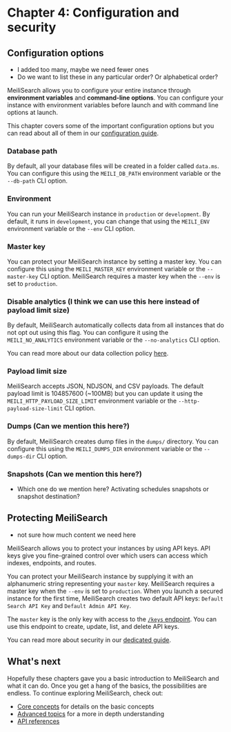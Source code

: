 # Chapter 4: Configuration and security

## Configuration options

- I added too many, maybe we need fewer ones
- Do we want to list these in any particular order? Or alphabetical order?

MeiliSearch allows you to configure your entire instance through **environment variables** and **command-line options**. You can configure your instance with environment variables before launch and with command line options at launch.

This chapter covers some of the important configuration options but you can read about all of them in our [configuration guide](/reference/features/configuration.md).

### Database path

By default, all your database files will be created in a folder called `data.ms`. You can configure this using the `MEILI_DB_PATH` environment variable or the `--db-path` CLI option.

### Environment

You can run your MeiliSearch instance in `production` or `development`. By default, it runs in `development`, you can change that using the `MEILI_ENV` environment variable or the `--env` CLI option.

### Master key

You can protect your MeiliSearch instance by setting a master key. You can configure this using the `MEILI_MASTER_KEY` environment variable or the `--master-key` CLI option. MeiliSearch requires a master key when the `--env` is set to `production`.

### Disable analytics (I think we can use this here instead of payload limit size)

By default, MeiliSearch automatically collects data from all instances that do not opt out using this flag. You can configure it using the `MEILI_NO_ANALYTICS` environment variable or the `--no-analytics` CLI option.

You can read more about our data collection policy [here](/learn/what_is_meilisearch/telemetry.md).

### Payload limit size

MeiliSearch accepts JSON, NDJSON, and CSV payloads. The default payload limit is 104857600 (~100MB) but you can update it using the `MEILI_HTTP_PAYLOAD_SIZE_LIMIT` environment variable or the `--http-payload-size-limit` CLI option.

### Dumps (Can we mention this here?)

By default, MeiliSearch creates dump files in the `dumps/` directory. You can configure this using the `MEILI_DUMPS_DIR` environment variable or the `--dumps-dir` CLI option.

### Snapshots (Can we mention this here?)

- Which one do we mention here? Activating schedules snapshots or snapshot destination?

## Protecting MeiliSearch

- not sure how much content we need here

MeiliSearch allows you to protect your instances by using API keys. API keys give you fine-grained control over which users can access which indexes, endpoints, and routes.

You can protect your MeiliSearch instance by supplying it with an alphanumeric string representing your `master` key. MeiliSearch requires a master key when the `--env` is set to `production`. When you launch a secured instance for the first time, MeiliSearch creates two default API keys: `Default Search API Key` and `Default Admin API Key`.

The `master` key is the only key with access to the [`/keys` endpoint](/reference/api/keys.md). You can use this endpoint to create, update, list, and delete API keys.

You can read more about security in our [dedicated guide](/reference/features/authentication.md).

## What's next

Hopefully these chapters gave you a basic introduction to MeiliSearch and what it can do. Once you get a hang of the basics, the possibilities are endless. To continue exploring MeiliSearch, check out:

- [Core concepts](/learn/core_concepts/README.md) for details on the basic concepts
- [Advanced topics](/learn/advanced/README.md) for a more in depth understanding
- [API references](/reference/api/README.md)
